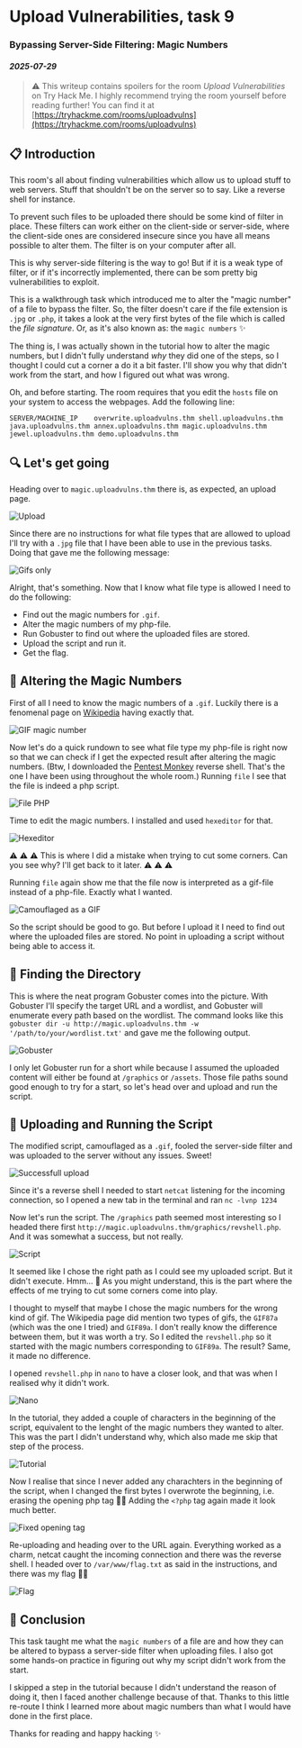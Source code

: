 # Upload Vulnerabilities, task 9
### Bypassing Server-Side Filtering: Magic Numbers
#### *2025-07-29*

> ⚠️ This writeup contains spoilers for the room *Upload Vulnerabilities* on Try Hack Me. I highly recommend trying the room yourself before reading further! You can find it at [https://tryhackme.com/rooms/uploadvulns](https://tryhackme.com/rooms/uploadvulns)

## 📋 Introduction

This room's all about finding vulnerabilities which allow us to upload stuff to web servers. Stuff that shouldn't be on the server so to say. Like a reverse shell for instance. 

To prevent such files to be uploaded there should be some kind of filter in place. These filters can work either on the client-side or server-side, where the client-side ones are considered insecure since you have all means possible to alter them. The filter is on your computer after all. 

This is why server-side filtering is the way to go! But if it is a weak type of filter, or if it's incorrectly implemented, there can be som pretty big vulnerabilities to exploit.  

This is a walkthrough task which introduced me to alter the "magic number" of a file to bypass the filter. So, the filter doesn't care if the file extension is `.jpg` or `.php`, it takes a look at the very first bytes of the file which is called the *file signature*. Or, as it's also known as: the `magic numbers` ✨

The thing is, I was actually shown in the tutorial how to alter the magic numbers, but I didn't fully understand *why* they did one of the steps, so I thought I could cut a corner a do it a bit faster. I'll show you why that didn't work from the start, and how I figured out what was wrong.

Oh, and before starting. The room requires that you edit the `hosts` file on your system to access the webpages. Add the following line:
```
SERVER/MACHINE_IP    overwrite.uploadvulns.thm shell.uploadvulns.thm java.uploadvulns.thm annex.uploadvulns.thm magic.uploadvulns.thm jewel.uploadvulns.thm demo.uploadvulns.thm
```

## 🔍 Let's get going

Heading over to `magic.uploadvulns.thm` there is, as expected, an upload page. 

![Upload](img/upload_lg.png)

Since there are no instructions for what file types that are allowed to upload I'll try with a `.jpg` file that I have been able to use in the previous tasks. Doing that gave me the following message:

![Gifs only](img/gifs_only.png)

Alright, that's something. Now that I know what file type is allowed I need to do the following:

- Find out the magic numbers for `.gif`.
- Alter the magic numbers of my php-file.
- Run Gobuster to find out where the uploaded files are stored.
- Upload the script and run it.
- Get the flag.

## 🔮 Altering the Magic Numbers

First of all I need to know the magic numbers of a `.gif`. Luckily there is a fenomenal page on [Wikipedia](https://en.wikipedia.org/wiki/List_of_file_signatures) having exactly that.

![GIF magic number](img/gif_magic_number.png)

Now let's do a quick rundown to see what file type my php-file is right now so that we can check if I get the expected result after altering the magic numbers. (Btw, I downloaded the [Pentest Monkey](https://raw.githubusercontent.com/pentestmonkey/php-reverse-shell/master/php-reverse-shell.php) reverse shell. That's the one I have been using throughout the whole room.) Running `file` I see that the file is indeed a php script.

![File PHP](img/file_php_script.png)

Time to edit the magic numbers. I installed and used `hexeditor` for that.

![Hexeditor](img/hexeditor.png)

⚠️ ⚠️ ⚠️ This is where I did a mistake when trying to cut some corners. Can you see why? I'll get back to it later. ⚠️ ⚠️ ⚠️

Running `file` again show me that the file now is interpreted as a gif-file instead of a php-file. Exactly what I wanted.

![Camouflaged as a GIF](img/file_gif.png)

So the script should be good to go. But before I upload it I need to find out where the uploaded files are stored. No point in uploading a script without being able to access it.

## 📂 Finding the Directory

This is where the neat program Gobuster comes into the picture. With Gobuster I'll specify the target URL and a wordlist, and Gobuster will enumerate every path based on the wordlist. The command looks like this `gobuster dir -u http://magic.uploadvulns.thm -w '/path/to/your/wordlist.txt'` and gave me the following output.

![Gobuster](img/gobuster.png)

I only let Gobuster run for a short while because I assumed the uploaded content will either be found at `/graphics` or `/assets`. Those file paths sound good enough to try for a start, so let's head over and upload and run the script.

## 📡 Uploading and Running the Script

The modified script, camouflaged as a `.gif`, fooled the server-side filter and was uploaded to the server without any issues. Sweet!

![Successfull upload](img/file_successfully_uploaded.png)

Since it's a reverse shell I needed to start `netcat` listening for the incoming connection, so I opened a new tab in the terminal and ran `nc -lvnp 1234`

Now let's run the script. The `/graphics` path seemed most interesting so I headed there first `http://magic.uploadvulns.thm/graphics/revshell.php`. And it was somewhat a success, but not really.

![Script](img/script.png)

It seemed like I chose the right path as I could see my uploaded script. But it didn't execute. Hmm... 🤔 As you might understand, this is the part where the effects of me trying to cut some corners come into play.

I thought to myself that maybe I chose the magic numbers for the wrong kind of gif. The Wikipedia page did mention two types of gifs, the `GIF87a` (which was the one I tried) and `GIF89a`. I don't really know the difference between them, but it was worth a try. So I edited the `revshell.php` so it started with the magic numbers corresponding to `GIF89a`. The result? Same, it made no difference.

I opened `revshell.php` in `nano` to have a closer look, and that was when I realised why it didn't work.

![Nano](img/nano.png)

In the tutorial, they added a couple of characters in the beginning of the script, equivalent to the lenght of the magic numbers they wanted to alter. This was the part I didn't understand why, which also made me skip that step of the process.

![Tutorial](img/tutorial.png)

Now I realise that since I never added any charachters in the beginning of the script, when I changed the first bytes I overwrote the beginning, i.e. erasing the opening php tag 🤦‍♂️ Adding the `<?php` tag again made it look much better.

![Fixed opening tag](img/fixed_opening_tag.png)

Re-uploading and heading over to the URL again. Everything worked as a charm, netcat caught the incoming connection and there was the reverse shell. I headed over to `/var/www/flag.txt` as said in the instructions, and there was my flag 🏳‍🌈

![Flag](img/flag.png)

## 📌 Conclusion

This task taught me what the `magic numbers` of a file are and how they can be altered to bypass a server-side filter when uploading files. I also got some hands-on practice in figuring out why my script didn't work from the start. 

I skipped a step in the tutorial because I didn't understand the reason of doing it, then I faced another challenge because of that. Thanks to this little re-route I think I learned more about magic numbers than what I would have done in the first place.

Thanks for reading and happy hacking ✨



